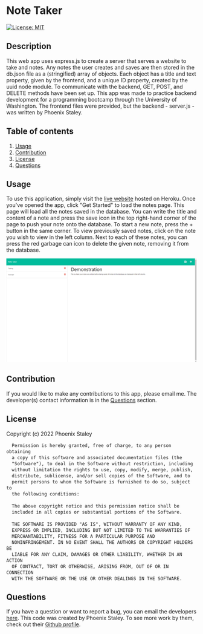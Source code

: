 # Note Taker
  [![License: MIT](https://img.shields.io/badge/License-MIT-yellow.svg)](https://opensource.org/licenses/MIT)

  ## Description

  This web app uses express.js to create a server that serves a website to take and notes. Any notes the user creates and saves are then stored in the db.json file as a (stringified) array of objects. Each object has a title and text property, given by the frontend, and a unique ID property, created by the uuid node module. To communicate with the backend, GET, POST, and DELETE methods have been set up. This app was made to practice backend development for a programming bootcamp through the University of Washington. The frontend files were provided, but the backend - server.js - was written by Phoenix Staley.
  
  ## Table of contents
  
  1. [Usage](#usage)
  2. [Contribution](#contribution)
  3. [License](#license)
  4. [Questions](#questions)
  
  ## Usage
  
  To use this application, simply visit the [live website](https://afternoon-wildwood-14118.herokuapp.com/) hosted on Heroku. Once you've opened the app, click "Get Started" to load the notes page. This page will load all the notes saved in the database. You can write the title and content of a note and press the save icon in the top right-hand corner of the page to push your note onto the database. To start a new note, press the + button in the same corner. To view previously saved notes, click on the note you wish to view in the left column. Next to each of these notes, you can press the red garbage can icon to delete the given note, removing it from the database.

  ![A screenshot of the website](./Assets/demonstrationScreenshot.png)
  
  ## Contribution
  
  If you would like to make any contributions to this app, please email me. The developer(s) contact information is in the [Questions](#questions) section.

  ## License

  Copyright (c) 2022 Phoenix Staley

      Permission is hereby granted, free of charge, to any person obtaining
      a copy of this software and associated documentation files (the
      "Software"), to deal in the Software without restriction, including
      without limitation the rights to use, copy, modify, merge, publish,
      distribute, sublicense, and/or sell copies of the Software, and to
      permit persons to whom the Software is furnished to do so, subject to
      the following conditions:
      
      The above copyright notice and this permission notice shall be
      included in all copies or substantial portions of the Software.
      
      THE SOFTWARE IS PROVIDED "AS IS", WITHOUT WARRANTY OF ANY KIND,
      EXPRESS OR IMPLIED, INCLUDING BUT NOT LIMITED TO THE WARRANTIES OF
      MERCHANTABILITY, FITNESS FOR A PARTICULAR PURPOSE AND
      NONINFRINGEMENT. IN NO EVENT SHALL THE AUTHORS OR COPYRIGHT HOLDERS BE
      LIABLE FOR ANY CLAIM, DAMAGES OR OTHER LIABILITY, WHETHER IN AN ACTION
      OF CONTRACT, TORT OR OTHERWISE, ARISING FROM, OUT OF OR IN CONNECTION
      WITH THE SOFTWARE OR THE USE OR OTHER DEALINGS IN THE SOFTWARE.
  
  ## Questions
  
  If you have a question or want to report a bug, you can email the developers [here](mailto:PhoenixStaley_Developer@outlook.com).
  This code was created by Phoenix Staley. To see more work by them, check out their [Github profile](https://github.com/Phoenix-Staley).
